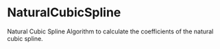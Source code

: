 # NaturalCubicSpline
Natural Cubic Spline Algorithm to calculate the coefficients of the natural cubic spline.
